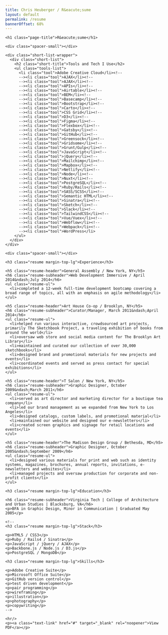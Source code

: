 ```yaml
---
title: Chris Heuberger / R&eacute;sume
layout: default
permalink: /resume
bannerOffset: 68%
---
```


<div class="main-content">
  <div class="resume-content">

    <h1 class="page-title">R&eacute;sume</h1>

    <div class="spacer-small"></div>

    <div class="short-list-wrapper">
      <div class="short-list">
        <h2 class="short-title">Tools and Tech I Use</h2>
        <ul class="tools-list">
          <li class="tool">Adobe Creative Cloud</li><!-- 
          --><li class="tool">AJAX</li><!-- 
          --><li class="tool">AJAX</li><!-- 
          --><li class="tool">APIs</li><!-- 
          --><li class="tool">Airtable</li><!-- 
          --><li class="tool">BEM</li><!-- 
          --><li class="tool">Basecamp</li><!-- 
          --><li class="tool">Bootstrap</li><!-- 
          --><li class="tool">Carto</li><!-- 
          --><li class="tool">CSS Grid</li><!-- 
          --><li class="tool">D3</li><!-- 
          --><li class="tool">Figma</li><!-- 
          --><li class="tool">Flexbox</li><!-- 
          --><li class="tool">Gatsby</li><!-- 
          --><li class="tool">GitHub</li><!-- 
          --><li class="tool">Greensock</li><!-- 
          --><li class="tool">Gridsome</li><!-- 
          --><li class="tool">Grunt/Gulp</li><!-- 
          --><li class="tool">JavaScript</li><!-- 
          --><li class="tool">jQuery</li><!-- 
          --><li class="tool">Mailchimp</li><!-- 
          --><li class="tool">Mapbox</li><!-- 
          --><li class="tool">Netlify</li><!-- 
          --><li class="tool">Node</li><!-- 
          --><li class="tool">Nuxt</li><!-- 
          --><li class="tool">PostgreSQL</li><!-- 
          --><li class="tool">Ruby/Rails</li><!-- 
          --><li class="tool">SASS/SCSS</li><!-- 
          --><li class="tool">Semantic HTML</li><!-- 
          --><li class="tool">Sinatra</li><!-- 
          --><li class="tool">Sketch</li><!-- 
          --><li class="tool">Slack</li><!-- 
          --><li class="tool">TailwindCSS</li><!-- 
          --><li class="tool">Vue/Vuex</li><!-- 
          --><li class="tool">Webflow</li><!-- 
          --><li class="tool">Webpack</li><!-- 
          --><li class="tool">WordPress</li>
        </ul>
      </div>
    </div>

    <div class="spacer-small"></div>

    <h3 class="resume margin-top-lg">Experience</h3>

    <h5 class="resume-header">General Assembly / New York, NY</h5>
    <h6 class="resume-subheader">Web Development Immersive / April 2014&ndash;July 2014</h6>
    <ul class="resume-ul">
      <li>completed a 12-week full-time development bootcamp covering a broad range of topics, all with an emphasis on agile methodology</li>
    </ul>

    <h5 class="resume-header">Art House Co-op / Brooklyn, NY</h5>
    <h6 class="resume-subheader">Curator/Manager, March 2011&ndash;April 2014</h6>
    <ul class="resume-ul">
      <li>helped run various interactive, crowdsourced art projects, primarily The Sketchbook Project, a traveling exhibition of books from around the world</li>
      <li>oversaw web store and social media content for The Brooklyn Art Library</li>
      <li>maintained and curated our collection of over 30,000 sketchbooks</li>
      <li>designed brand and promotional materials for new projects and events</li>
      <li>coordinated events and served as press contact for special exhibitions</li>
    </ul>

    <h5 class="resume-header">T Salon / New York, NY</h5>
    <h6 class="resume-subheader">Graphic Designer, October 2009&ndash;March 2011</h6>
    <ul class="resume-ul">
      <li>served as art director and marketing director for a boutique tea company</li>
      <li>led our brand management as we expanded from New York to Los Angeles</li>
      <li>designed catalogs, custom labels, and promotional material</li>
      <li>maintained our website and designed our e-newsletters</li>
      <li>created screen graphics and signage for retail locations and events</li>
    </ul>

    <h5 class="resume-header">The Madison Design Group / Bethesda, MD</h5>
    <h6 class="resume-subheader">Graphic Designer, October 2005&ndash;September 2009</h6>
    <ul class="resume-ul">
      <li>designed various materials for print and web such as identity systems, magazines, brochures, annual reports, invitations, e-newsletters and websites</li>
      <li>managed projects and oversaw production for corporate and non-profit clients</li>
    </ul>

    <h3 class="resume margin-top-lg">Education</h3>

    <h6 class="resume-subheader">Virginia Tech | College of Architecture and Urban Studies | Blacksburg, VA</h6>
    <p>BFA in Graphic Design, Minor in Communication | Graduated May 2005</p>

    <!--
    <h3 class="resume margin-top-lg">Stack</h3>

    <p>HTML5 / CSS3</p>
    <p>Ruby / Rails4 / Sinatra</p>
    <p>JavaScript / jQuery / AJAX</p>
    <p>Backbone.js / Node.js / D3.js</p>
    <p>PostgreSQL / MongoDB</p>

    <h3 class="resume margin-top-lg">Skills</h3>

    <p>Adobe Creative Suite</p>
    <p>Microsoft Office Suite</p>
    <p>GitHub version control</p>
    <p>test driven development</p>
    <p>pair programming</p>
    <p>wireframing</p>
    <p>illustration</p>
    <p>photography</p>
    <p>copywriting</p>
    -->

    <hr/>
    <p><a class="text-link" href="#" target="_blank" rel="noopener">View PDF</a></p>
    
  </div>

</div>